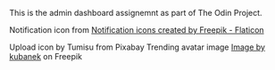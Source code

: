 This is the admin dashboard assignemnt as part of The Odin Project.  

Notification icon from <a href="https://www.flaticon.com/free-icons/notification" title="notification icons">Notification icons created by Freepik - Flaticon</a>

Upload icon by Tumisu from Pixabay
Trending avatar image <a href="https://www.freepik.com/free-vector/random-character-icons-collection_1111054.htm#page=2&query=avatar&position=4&from_view=search&track=country_rows_v1">Image by kubanek</a> on Freepik 